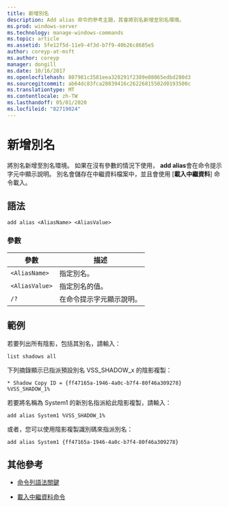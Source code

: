 ```yaml
---
title: 新增別名
description: Add alias 命令的參考主題，其會將別名新增至別名環境。
ms.prod: windows-server
ms.technology: manage-windows-commands
ms.topic: article
ms.assetid: 5fe12f5d-11e9-4f3d-b7f9-40b26c8685e5
author: coreyp-at-msft
ms.author: coreyp
manager: dongill
ms.date: 10/16/2017
ms.openlocfilehash: 807981c3581eea328291f2389e08065edbd280d3
ms.sourcegitcommit: ab64dc83fca28039416c26226815502d0193500c
ms.translationtype: MT
ms.contentlocale: zh-TW
ms.lasthandoff: 05/01/2020
ms.locfileid: "82719024"
---
```

# <a name="add-alias"></a>新增別名

將別名新增至別名環境。 如果在沒有參數的情況下使用， **add alias**會在命令提示字元中顯示說明。 別名會儲存在中繼資料檔案中，並且會使用 [**載入中繼資料**] 命令載入。

## <a name="syntax"></a>語法

```
add alias <AliasName> <AliasValue>
```

### <a name="parameters"></a>參數

| 參數 | 描述 |
| --------- | ----------- |
| `<AliasName>` | 指定別名。 |
| `<AliasValue>` | 指定別名的值。 |
| `/?` | 在命令提示字元顯示說明。 |

## <a name="examples"></a>範例

若要列出所有陰影，包括其別名，請輸入：

```
list shadows all
```

下列摘錄顯示已指派預設別名 VSS_SHADOW_x 的陰影複製：

```
* Shadow Copy ID = {ff47165a-1946-4a0c-b7f4-80f46a309278}
%VSS_SHADOW_1%
```

若要將名稱為 System1 的新別名指派給此陰影複製，請輸入：

```
add alias System1 %VSS_SHADOW_1%
```

或者，您可以使用陰影複製識別碼來指派別名：

```
add alias System1 {ff47165a-1946-4a0c-b7f4-80f46a309278}
```

## <a name="additional-references"></a>其他參考

- [命令列語法關鍵](command-line-syntax-key.md)

- [載入中繼資料命令](load-metadata.md)
